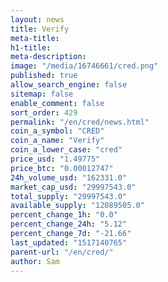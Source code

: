 ```yaml
---
layout: news
title: Verify
meta-title: 
h1-title: 
meta-description: 
image: "/media/16746661/cred.png"
published: true
allow_search_engine: false
sitemap: false
enable_comment: false
sort_order: 429
permalink: "/en/cred/news.html"
coin_a_symbol: "CRED"
coin_a_name: "Verify"
coin_a_lower_case: "cred"
price_usd: "1.49775"
price_btc: "0.00012747"
24h_volume_usd: "162331.0"
market_cap_usd: "29997543.0"
total_supply: "29997543.0"
available_supply: "12089505.0"
percent_change_1h: "0.0"
percent_change_24h: "5.12"
percent_change_7d: "-21.66"
last_updated: "1517140765"
parent-url: "/en/cred/"
author: Sam
---
```


